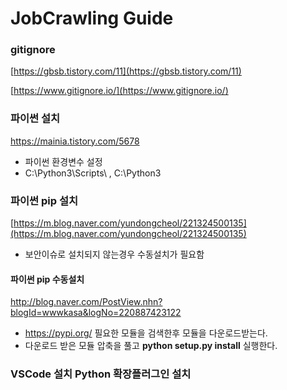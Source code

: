 


# JobCrawling Guide


### gitignore 
[https://gbsb.tistory.com/11](https://gbsb.tistory.com/11)

[https://www.gitignore.io/](https://www.gitignore.io/)

### 파이썬 설치 
https://mainia.tistory.com/5678
- 파이썬 환경변수 설정 
- C:\Python3\Scripts\ , C:\Python3



### 파이썬 pip 설치 
[https://m.blog.naver.com/yundongcheol/221324500135](https://m.blog.naver.com/yundongcheol/221324500135)
- 보안이슈로 설치되지 않는경우 수동설치가 필요함 

#### 파이썬 pip 수동설치 
http://blog.naver.com/PostView.nhn?blogId=wwwkasa&logNo=220887423122

- https://pypi.org/ 필요한 모듈을 검색한후 모듈을 다운로드받는다.
- 다운로드 받은 모듈 압축을 풀고 **python setup.py install** 실행한다.



### VSCode 설치  Python 확장플러그인 설치 




